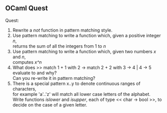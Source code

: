 ## OCaml Quest

Quest:  

1. Rewrite a *not* function in pattern matching style.  
2. Use pattern matching to write a function which, given a positive integer *n*,  
   returns the sum of all the integers from 1 to *n*  
3. Use pattern matching to write a function which, given two numbers *x* and *n*,  
   computes *x^n*  
4. What does >> match 1 + 1 with 2 -> match 2 + 2 with 3 -> 4 | 4 -> 5 evaluate to and why?  
   Can you re-write it in pattern matching?  
5. There is a special pattern x..y to denote continuous ranges of characters,  
   for example 'a'..'z' will match all lower case letters of the alphabet.  
   Write functions *islower* and *isupper*, each of type << char -> bool >>, 
   to decide on the case of a given letter.

   